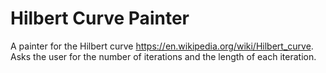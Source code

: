 # Hilbert Curve Painter
A painter for the Hilbert curve https://en.wikipedia.org/wiki/Hilbert_curve. Asks the user for the number of iterations and the length of each iteration. 
